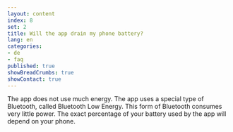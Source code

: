```yaml
---
layout: content
index: 8
set: 2
title: Will the app drain my phone battery?
lang: en
categories:
- de
- faq
published: true
showBreadCrumbs: true
showContact: true
---
```


The app does not use much energy. The app uses a special type of Bluetooth, called Bluetooth Low Energy. This form of Bluetooth consumes very little power.
The exact percentage of your battery used by the app will depend on your phone.
